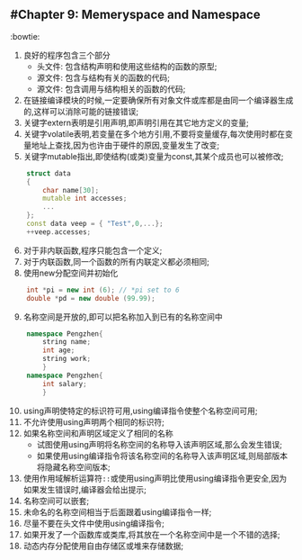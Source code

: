 #Chapter 9: Memeryspace and Namespace
---
:bowtie:
1. 良好的程序包含三个部分
    * 头文件: 包含结构声明和使用这些结构的函数的原型;
    * 源文件: 包含与结构有关的函数的代码;
    * 源文件: 包含调用与结构相关的函数的代码;
2. 在链接编译模块的时候,一定要确保所有对象文件或库都是由同一个编译器生成的,这样可以消除可能的链接错误;
3. 关键字extern表明是引用声明,即声明引用在其它地方定义的变量;
4. 关键字volatile表明,若变量在多个地方引用,不要将变量缓存,每次使用时都在变量地址上查找,因为也许由于硬件的原因,变量发生了改变;
5. 关键字mutable指出,即使结构(或类)变量为const,其某个成员也可以被修改;
```C++
    struct data
    {
        char name[30];
        mutable int accesses;
        ...
    };
    const data veep = { "Test",0,...};
    ++veep.accesses; 
``` 
6. 对于非内联函数,程序只能包含一个定义;
7. 对于内联函数,同一个函数的所有内联定义都必须相同;
8. 使用new分配空间并初始化
```C++
    int *pi = new int (6); // *pi set to 6
    double *pd = new double (99.99);
```
9. 名称空间是开放的,即可以把名称加入到已有的名称空间中
```C++
    namespace Pengzhen{
        string name;
        int age;
        string work;
        }
    namespace Pengzhen{
        int salary;
        }        
```
10. using声明使特定的标识符可用,using编译指令使整个名称空间可用;
11. 不允许使用using声明两个相同的标识符;
12. 如果名称空间和声明区域定义了相同的名称
    * 试图使用using声明将名称空间的名称导入该声明区域,那么会发生错误;
    * 如果使用using编译指令将该名称空间的名称导入该声明区域,则局部版本将隐藏名称空间版本;
13. 使用作用域解析运算符`::`或使用using声明比使用using编译指令更安全,因为如果发生错误时,编译器会给出提示;
14. 名称空间可以嵌套;
15. 未命名的名称空间相当于后面跟着using编译指令一样;
16. 尽量不要在头文件中使用using编译指令;
17. 如果开发了一个函数库或类库,将其放在一个名称空间中是一个不错的选择;    
18. 动态内存分配使用自由存储区或堆来存储数据;